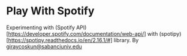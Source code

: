 # Play With Spotify

Experimenting with (Spotify API)[https://developer.spotify.com/documentation/web-api/] with (spotipy)[https://spotipy.readthedocs.io/en/2.16.1/#] library.
By giraycoskun@sabanciuniv.edu
